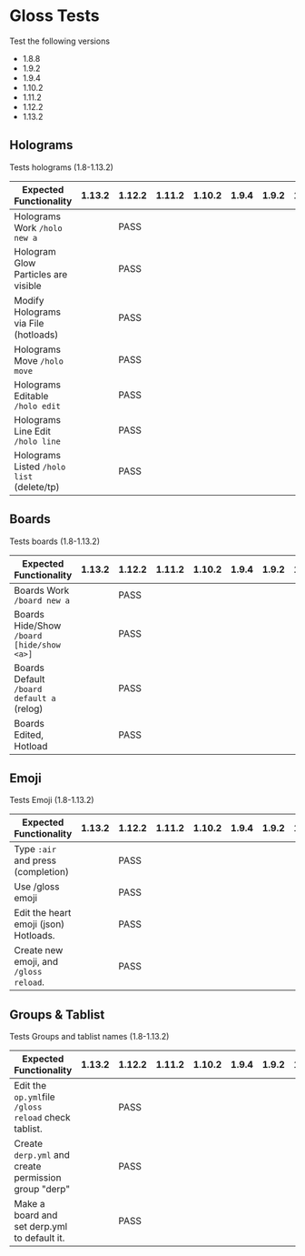 # Gloss Tests
Test the following versions
* 1.8.8
* 1.9.2
* 1.9.4
* 1.10.2
* 1.11.2
* 1.12.2
* 1.13.2

## Holograms
Tests holograms (1.8-1.13.2)

| Expected Functionality                    | 1.13.2 | 1.12.2 | 1.11.2 | 1.10.2 | 1.9.4 | 1.9.2 | 1.8.8 |
|-------------------------------------------|--------|--------|--------|--------|-------|-------|-------|
| Holograms Work `/holo new a`              |        | PASS |        |        |       |       |       |
| Hologram Glow Particles are visible       |        | PASS |        |        |       |       |       |
| Modify Holograms via File (hotloads)      |        | PASS |        |        |       |       |       |
| Holograms Move `/holo move`               |        | PASS |        |        |       |       |       |
| Holograms Editable `/holo edit`           |        | PASS |        |        |       |       |       |
| Holograms Line Edit `/holo line`          |        | PASS |        |        |       |       |       |
| Holograms Listed `/holo list` (delete/tp) |        | PASS |        |        |       |       |       |

## Boards
Tests boards (1.8-1.13.2)

| Expected Functionality                    | 1.13.2 | 1.12.2 | 1.11.2 | 1.10.2 | 1.9.4 | 1.9.2 | 1.8.8 |
|-------------------------------------------|--------|--------|--------|--------|-------|-------|-------|
| Boards Work `/board new a`                |        | PASS |        |        |       |       |       |
| Boards Hide/Show `/board [hide/show <a>]` |        | PASS |        |        |       |       |       |
| Boards Default `/board default a` (relog) |        | PASS |        |        |       |       |       |
| Boards Edited, Hotload                    |        | PASS |        |        |       |       |       |

## Emoji
Tests Emoji (1.8-1.13.2)

| Expected Functionality                   | 1.13.2 | 1.12.2 | 1.11.2 | 1.10.2 | 1.9.4 | 1.9.2 | 1.8.8 |
|------------------------------------------|--------|--------|--------|--------|-------|-------|-------|
| Type `:air` and press <TAB> (completion) |        | PASS |        |        |       |       |       |
| Use /gloss emoji                         |        | PASS |        |        |       |       |       |
| Edit the heart emoji (json) Hotloads.    |        | PASS |        |        |       |       |       |
| Create new emoji, and `/gloss reload`.   |        | PASS |        |        |       |       |       |
  
## Groups & Tablist
Tests Groups and tablist names (1.8-1.13.2)

| Expected Functionality                               | 1.13.2 | 1.12.2 | 1.11.2 | 1.10.2 | 1.9.4 | 1.9.2 | 1.8.8 |
|------------------------------------------------------|--------|--------|--------|--------|-------|-------|-------|
| Edit the `op.yml`file `/gloss reload` check tablist. |        | PASS |        |        |       |       |       |
| Create `derp.yml` and create permission group "derp" |        | PASS |        |        |       |       |       |
| Make a board and set derp.yml to default it.         |        | PASS |        |        |       |       |       |
